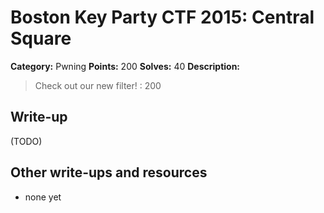 # Boston Key Party CTF 2015: Central Square

**Category:** Pwning
**Points:** 200
**Solves:** 40
**Description:**

> Check out our new filter! : 200

## Write-up

(TODO)

## Other write-ups and resources

* none yet